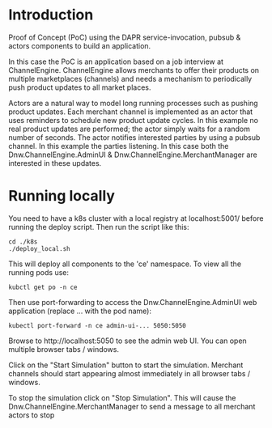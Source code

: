# Introduction

Proof of Concept (PoC) using the DAPR service-invocation, pubsub & actors components to build an application.

In this case the PoC is an application based on a job interview at ChannelEngine. ChannelEngine allows merchants to offer their products on multiple marketplaces (channels) and needs a mechanism to periodically push product updates to all market places.

Actors are a natural way to model long running processes such as pushing product updates. Each merchant channel is implemented as an actor that uses reminders to schedule new product update cycles. In this example no real product updates are performed; the actor simply waits for a random number of seconds. The actor notifies interested parties by using a pubsub channel. In this example the parties listening. In this case both the Dnw.ChannelEngine.AdminUI & Dnw.ChannelEngine.MerchantManager are interested in these updates.    

# Running locally

You need to have a k8s cluster with a local registry at localhost:5001/ before running the deploy script. Then run the script like this:

```shell
cd ./k8s
./deploy_local.sh
```

This will deploy all components to the 'ce' namespace. To view all the running pods use:

```shell
kubctl get po -n ce
```

Then use port-forwarding to access the Dnw.ChannelEngine.AdminUI web application (replace ... with the pod name):

```shell
kubectl port-forward -n ce admin-ui-... 5050:5050
```

Browse to http://localhost:5050 to see the admin web UI. You can open multiple browser tabs / windows.

Click on the "Start Simulation" button to start the simulation. Merchant channels should start appearing almost immediately in all browser tabs / windows. 

To stop the simulation click on "Stop Simulation". This will cause the Dnw.ChannelEngine.MerchantManager to send a message to all merchant actors to stop 

